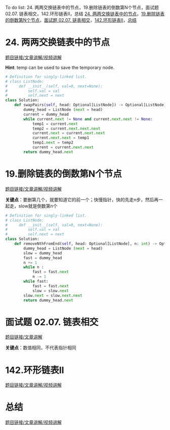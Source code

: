 To do list: 24. 两两交换链表中的节点，19.删除链表的倒数第N个节点，面试题 02.07. 链表相交，142.环形链表II，总结
[24. 两两交换链表中的节点](#01)，[19.删除链表的倒数第N个节点](#02)，[面试题 02.07. 链表相交](#03)，[142.环形链表II](#04)，[总结](#05)

# <span id="01">24. 两两交换链表中的节点</span>

[题目链接/文章讲解/视频讲解](https://programmercarl.com/0024.%E4%B8%A4%E4%B8%A4%E4%BA%A4%E6%8D%A2%E9%93%BE%E8%A1%A8%E4%B8%AD%E7%9A%84%E8%8A%82%E7%82%B9.html)

**Hint**: temp can be used to save the temporary node.

```Python
# Definition for singly-linked list.
# class ListNode:
#     def __init__(self, val=0, next=None):
#         self.val = val
#         self.next = next
class Solution:
    def swapPairs(self, head: Optional[ListNode]) -> Optional[ListNode]:
        dummy_head = ListNode (next = head)
        current = dummy_head
        while current.next != None and current.next.next != None:
            temp1 = current.next
            temp2 = current.next.next.next
            current.next = current.next.next
            current.next.next = temp1
            temp1.next = temp2
            current = current.next.next
        return dummy_head.next
```


# <span id="02">19.删除链表的倒数第N个节点</span>

[题目链接/文章讲解/视频讲解](https://programmercarl.com/0019.%E5%88%A0%E9%99%A4%E9%93%BE%E8%A1%A8%E7%9A%84%E5%80%92%E6%95%B0%E7%AC%ACN%E4%B8%AA%E8%8A%82%E7%82%B9.html)

**关键点**：要删第几个，就要知道它的前一个；快慢指针，快的先走n步，然后再一起走，slow就是倒数第n个

```Python
# Definition for singly-linked list.
# class ListNode:
#     def __init__(self, val=0, next=None):
#         self.val = val
#         self.next = next
class Solution:
    def removeNthFromEnd(self, head: Optional[ListNode], n: int) -> Optional[ListNode]:
        dummy_head = ListNode (next = head)
        slow = dummy_head
        fast = dummy_head
        n += 1
        while n :
            fast = fast.next
            n -= 1
        while fast:
            fast = fast.next
            slow = slow.next
        slow.next = slow.next.next
        return dummy_head.next
```

# <span id="03">面试题 02.07. 链表相交</span>

[题目链接/文章讲解](https://programmercarl.com/%E9%9D%A2%E8%AF%95%E9%A2%9802.07.%E9%93%BE%E8%A1%A8%E7%9B%B8%E4%BA%A4.html)

**关键点**：数值相同，不代表指针相同

# <span id="04">142.环形链表II </span>

[题目链接/文章讲解/视频讲解](https://programmercarl.com/0142.%E7%8E%AF%E5%BD%A2%E9%93%BE%E8%A1%A8II.html)



# <span id="05">总结 </span>

[题目链接/文章讲解/视频讲解](https://www.programmercarl.com/%E9%93%BE%E8%A1%A8%E6%80%BB%E7%BB%93%E7%AF%87.html)


